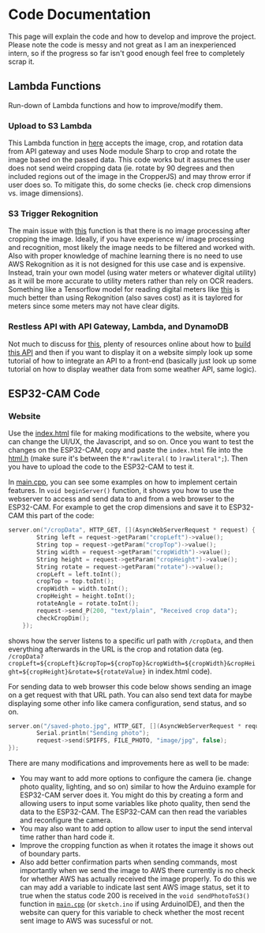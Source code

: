 # Code Documentation
This page will explain the code and how to develop and improve the project. Please note the code is messy and not great as I am an inexperienced intern, so if the progress so far isn't good enough feel free to completely scrap it.

## Lambda Functions
Run-down of Lambda functions and how to improve/modify them.
### Upload to S3 Lambda
This Lambda function in [here](../AWS/lambda_functions/uploadToS3.js) accepts the image, crop, and rotation data from API gateway and uses Node module Sharp to crop and rotate the image based on the passed data. This code works but it assumes the user does not send weird cropping data (ie. rotate by 90 degrees and then included regions out of the image in the CropperJS) and may throw error if user does so. To mitigate this, do some checks (ie. check crop dimensions vs. image dimensions).


### S3 Trigger Rekognition
The main issue with [this](../AWS/lambda_functions/s3TriggerRekognition.py) function is that there is no image processing after cropping the image. Ideally, if you have experience w/ image processing and recognition, most likely the image needs to be filtered and worked with. Also with proper knowledge of machine learning there is no need to use AWS Rekognition as it is not designed for this use case and is expensive. Instead, train your own model (using water meters or whatever digital utility) as it will be more accurate to utility meters rather than rely on OCR readers. Something like a Tensorflow model for reading digital meters like [this](https://medium.com/analytics-vidhya/digit-recognition-of-digital-meters-using-tensorflow-2-object-detection-api-48364cd678a9) is much better than using Rekognition (also saves cost) as it is taylored for meters since some meters may not have clear digits.

### Restless API with API Gateway, Lambda, and DynamoDB
Not much to discuss for [this](../AWS/lambda_functions/db_api.js), plenty of resources online about how to [build this API](https://www.youtube.com/watch?v=Ut5CkSz6NR0&t=271s) and then if you want to display it on a website simply look up some tutorial of how to integrate an API to a front-end (basically just look up some tutorial on how to display weather data from some weather API, same logic).

## ESP32-CAM Code

### Website
Use the [index.html](../ESP32Cam-AWS-MeterReading/index.html) file for making modifications to the website, where you can change the UI/UX, the Javascript, and so on. Once you want to test the changes on the ESP32-CAM, copy and paste the `index.html` file into the [html.h](../ESP32Cam-AWS-MeterReading/src/html.h) (make sure it's between the `R"rawliteral(` to `)rawliteral";`). Then you have to upload the code to the ESP32-CAM to test it.

In [main.cpp](../ESP32Cam-AWS-MeterReading/src/main.cpp), you can see some examples on how to implement certain features. In `void beginServer()` function, it shows you how to use the webserver to access and send data to and from a web browser to the ESP32-CAM. For example to get the crop dimensions and save it to ESP32-CAM this part of the code:
``` C++
server.on("/cropData", HTTP_GET, [](AsyncWebServerRequest * request) {
        String left = request->getParam("cropLeft")->value();
        String top = request->getParam("cropTop")->value();
        String width = request->getParam("cropWidth")->value();
        String height = request->getParam("cropHeight")->value();
        String rotate = request->getParam("rotate")->value();
        cropLeft = left.toInt();
        cropTop = top.toInt();
        cropWidth = width.toInt();
        cropHeight = height.toInt();
        rotateAngle = rotate.toInt();
        request->send_P(200, "text/plain", "Received crop data");
        checkCropDim();
    });
```
shows how the server listens to a specific url path with `/cropData`, and then everything afterwards in the URL is the crop and rotation data (eg. `/cropData?cropLeft=${cropLeft}&cropTop=${cropTop}&cropWidth=${cropWidth}&cropHeight=${cropHeight}&rotate=${rotateValue}` in index.html code). 

For sending data to web browser this code below shows sending an image on a get request with that URL path. You can also send text data for maybe displaying some other info like camera configuration, send status, and so on.
``` C++
server.on("/saved-photo.jpg", HTTP_GET, [](AsyncWebServerRequest * request) {
        Serial.println("Sending photo");
        request->send(SPIFFS, FILE_PHOTO, "image/jpg", false);
});
```



There are many modifications and improvements here as well to be made: 
- You may want to add more options to configure the camera (ie. change photo quality, lighting, and so on) similar to how the Arduino example for ESP32-CAM server does it. You might do this by creating a form and allowing users to input some variables like photo quality, then send the data to the ESP32-CAM. The ESP32-CAM can then read the variables and reconfigure the camera.
- You may also want to add option to allow user to input the send interval time rather than hard code it.
- Improve the cropping function as when it rotates the image it shows out of boundary parts.
- Also add better confirmation parts when sending commands, most importantly when we send the image to AWS there currently is no check for whether AWS has actually received the image properly. To do this we can may add a variable to indicate last sent AWS image status, set it to true when the status code 200 is received in the `void sendPhotoToS3()` function in [`main.cpp`](../ESP32Cam-AWS-MeterReading/src/main.cpp) (or `sketch.ino` if using ArduinoIDE), and then the website can query for this variable to check whether the most recent sent image to AWS was sucessful or not.




